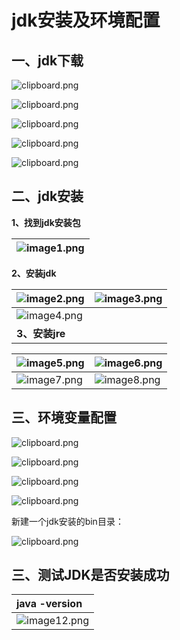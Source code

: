 ﻿# **jdk安装及环境配置**

## **一、jdk下载**

![clipboard.png](https://gitee.com/ChnpngWang/typora-image/raw/master/assets/001.png)

![clipboard.png](https://gitee.com/ChnpngWang/typora-image/raw/master/assets/002.png)

![clipboard.png](https://gitee.com/ChnpngWang/typora-image/raw/master/assets/003.png)

![clipboard.png](https://gitee.com/ChnpngWang/typora-image/raw/master/assets/004.png)

![clipboard.png](https://gitee.com/ChnpngWang/typora-image/raw/master/assets/005.png)

## **二、jdk安装**

**1、找到jdk安装包**

| ![image1.png](https://gitee.com/ChnpngWang/typora-image/raw/master/assets/006.png) |
| :----------------------------------------------------------- |

**2、安装jdk**

| ![image2.png](https://gitee.com/ChnpngWang/typora-image/raw/master/assets/007.png) | ![image3.png](https://gitee.com/ChnpngWang/typora-image/raw/master/assets/008.png) |
| :----------------------------------------------------------- | :----------------------------------------------------------- |
| ![image4.png](https://gitee.com/ChnpngWang/typora-image/raw/master/assets/009.png) |                                                              |
| **3、安装jre**                                               |                                                              |

| ![image5.png](https://gitee.com/ChnpngWang/typora-image/raw/master/assets/010.png) | ![image6.png](https://gitee.com/ChnpngWang/typora-image/raw/master/assets/011.png) |
| :----------------------------------------------------------- | :----------------------------------------------------------- |
| ![image7.png](https://gitee.com/ChnpngWang/typora-image/raw/master/assets/012.png) | ![image8.png](https://gitee.com/ChnpngWang/typora-image/raw/master/assets/013.png) |

## **三、环境变量配置**

![clipboard.png](https://gitee.com/ChnpngWang/typora-image/raw/master/assets/014.png)

![clipboard.png](https://gitee.com/ChnpngWang/typora-image/raw/master/assets/015.png)

![clipboard.png](https://gitee.com/ChnpngWang/typora-image/raw/master/assets/016.png)

![clipboard.png](https://gitee.com/ChnpngWang/typora-image/raw/master/assets/017.png)

新建一个jdk安装的bin目录：

![clipboard.png](https://gitee.com/ChnpngWang/typora-image/raw/master/assets/018.png)

## **三、测试JDK是否安装成功**

|java -version|
| :- |
|![image12.png](https://gitee.com/ChnpngWang/typora-image/raw/master/assets/019.png)|

